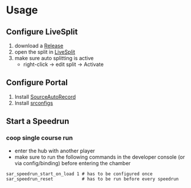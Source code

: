 Usage
=====

Configure LiveSplit
-------------------
1. download a [Release](https://github.com/Horroko/portal-2-splits/releases/)
2. open the split in [LiveSplit](https://livesplit.org/)
3. make sure auto splitting is active
   * right-click -> edit split -> Activate

Configure Portal
----------------
1. Install [SourceAutoRecord](https://github.com/p2sr/SourceAutoRecord)
2. Install [srconfigs](https://github.com/p2sr/srconfigs/)

Start a Speedrun
----------------

### coop single course run
 * enter the hub with another player
 * make sure to run the following commands in the developer console (or via config/binding) before entering the chamber

```
sar_speedrun_start_on_load 1 # has to be configured once
sar_speedrun_reset           # has to be run before every speedrun
```
  


